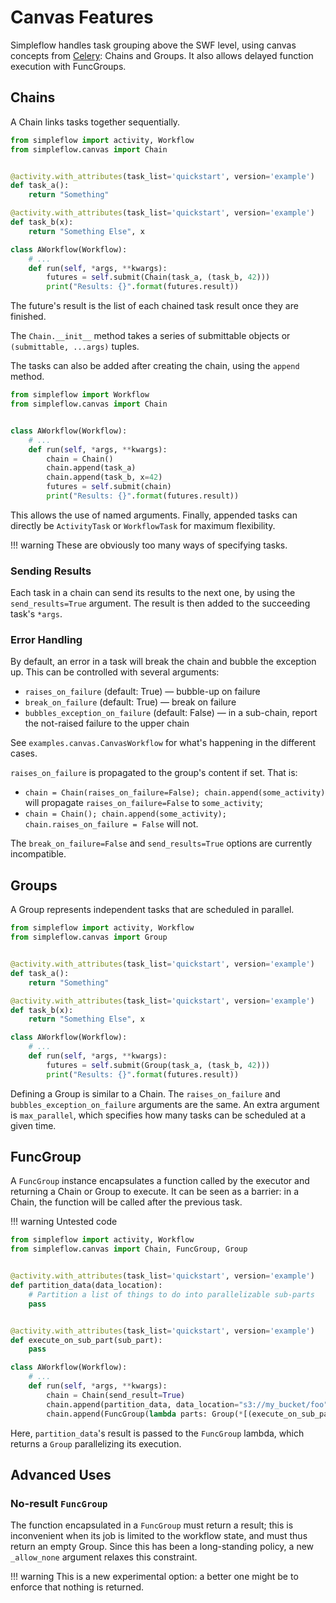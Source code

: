 # Canvas Features

Simpleflow handles task grouping above the SWF level, using canvas
concepts from [Celery](https://docs.celeryq.dev/en/stable/userguide/canvas.html):
Chains and Groups. It also allows delayed function execution with FuncGroups.

## Chains

A Chain links tasks together sequentially.

```python
from simpleflow import activity, Workflow
from simpleflow.canvas import Chain


@activity.with_attributes(task_list='quickstart', version='example')
def task_a():
    return "Something"

@activity.with_attributes(task_list='quickstart', version='example')
def task_b(x):
    return "Something Else", x

class AWorkflow(Workflow):
    # ...
    def run(self, *args, **kwargs):
        futures = self.submit(Chain(task_a, (task_b, 42)))
        print("Results: {}".format(futures.result))
```

The future's result is the list of each chained task result once they
are finished.

The `Chain.__init__` method takes a series of submittable objects or
`(submittable, ...args)` tuples.

The tasks can also be added after creating the chain, using the `append`
method.

```python
from simpleflow import Workflow
from simpleflow.canvas import Chain


class AWorkflow(Workflow):
    # ...
    def run(self, *args, **kwargs):
        chain = Chain()
        chain.append(task_a)
        chain.append(task_b, x=42)
        futures = self.submit(chain)
        print("Results: {}".format(futures.result))
```

This allows the use of named arguments. Finally, appended tasks can
directly be `ActivityTask` or `WorkflowTask` for maximum flexibility.

!!! warning
    These are obviously too many ways of specifying tasks.


### Sending Results

Each task in a chain can send its results to the next one, by using the
`send_results=True` argument. The result is then added to the succeeding
task's `*args`.


### Error Handling

By default, an error in a task will break the chain and bubble the
exception up. This can be controlled with several arguments:

* `raises_on_failure` (default: True) — bubble-up on failure
* `break_on_failure` (default: True) — break on failure
* `bubbles_exception_on_failure` (default: False) — in a sub-chain,
  report the not-raised failure to the upper chain

See `examples.canvas.CanvasWorkflow` for what's happening in the
different cases.

`raises_on_failure` is propagated to the group's content if set. That is:
* `chain = Chain(raises_on_failure=False); chain.append(some_activity)`
  will propagate `raises_on_failure=False` to `some_activity`;
* `chain = Chain(); chain.append(some_activity); chain.raises_on_failure = False`
  will not. 

The `break_on_failure=False` and `send_results=True` options are
currently incompatible.

## Groups

A Group represents independent tasks that are scheduled in parallel.

```python
from simpleflow import activity, Workflow
from simpleflow.canvas import Group


@activity.with_attributes(task_list='quickstart', version='example')
def task_a():
    return "Something"

@activity.with_attributes(task_list='quickstart', version='example')
def task_b(x):
    return "Something Else", x

class AWorkflow(Workflow):
    # ...
    def run(self, *args, **kwargs):
        futures = self.submit(Group(task_a, (task_b, 42)))
        print("Results: {}".format(futures.result))
```

Defining a Group is similar to a Chain. The `raises_on_failure` and
`bubbles_exception_on_failure` arguments are the same. An extra argument
is `max_parallel`, which specifies how many tasks can be scheduled at a
given time.


## FuncGroup

A `FuncGroup` instance encapsulates a function called by the executor
and returning a Chain or Group to execute. It can be seen as a barrier:
in a Chain, the function will be called after the previous task.

!!! warning
    Untested code

```python
from simpleflow import activity, Workflow
from simpleflow.canvas import Chain, FuncGroup, Group


@activity.with_attributes(task_list='quickstart', version='example')
def partition_data(data_location):
    # Partition a list of things to do into parallelizable sub-parts
    pass


@activity.with_attributes(task_list='quickstart', version='example')
def execute_on_sub_part(sub_part):
    pass

class AWorkflow(Workflow):
    # ...
    def run(self, *args, **kwargs):
        chain = Chain(send_result=True)
        chain.append(partition_data, data_location="s3://my_bucket/foo")
        chain.append(FuncGroup(lambda parts: Group(*[(execute_on_sub_part, sub_part) for sub_part in parts])))
```

Here, `partition_data`'s result is passed to the `FuncGroup` lambda,
which returns a `Group` parallelizing its execution.


## Advanced Uses

### No-result `FuncGroup`

The function encapsulated in a `FuncGroup` must return a result; this is
inconvenient when its job is limited to the workflow state, and must thus
return an empty Group. Since this has been a long-standing policy, a new
`_allow_none` argument relaxes this constraint.

!!! warning
    This is a new experimental option: a better one might be to enforce
    that nothing is returned.
